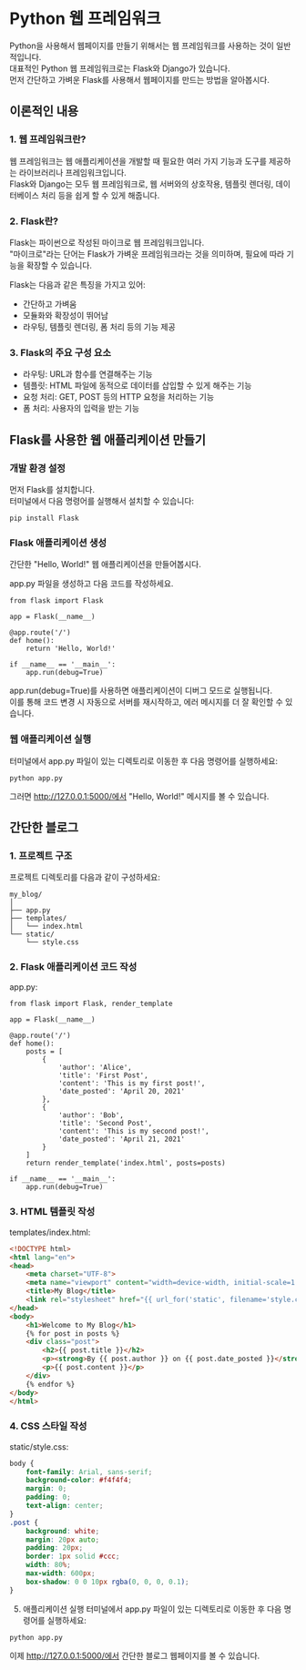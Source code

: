 # Python 웹 프레임워크
Python을 사용해서 웹페이지를 만들기 위해서는 웹 프레임워크를 사용하는 것이 일반적입니다.     
대표적인 Python 웹 프레임워크로는 Flask와 Django가 있습니다.      
먼저 간단하고 가벼운 Flask를 사용해서 웹페이지를 만드는 방법을 알아봅시다.    

## 이론적인 내용
### 1. 웹 프레임워크란?
웹 프레임워크는 웹 애플리케이션을 개발할 때 필요한 여러 가지 기능과 도구를 제공하는 라이브러리나 프레임워크입니다.        
Flask와 Django는 모두 웹 프레임워크로, 웹 서버와의 상호작용, 템플릿 렌더링, 데이터베이스 처리 등을 쉽게 할 수 있게 해줍니다.     


### 2. Flask란?
Flask는 파이썬으로 작성된 마이크로 웹 프레임워크입니다.      
"마이크로"라는 단어는 Flask가 가벼운 프레임워크라는 것을 의미하며, 필요에 따라 기능을 확장할 수 있습니다.      

Flask는 다음과 같은 특징을 가지고 있어:
- 간단하고 가벼움
- 모듈화와 확장성이 뛰어남
- 라우팅, 템플릿 렌더링, 폼 처리 등의 기능 제공

### 3. Flask의 주요 구성 요소
- 라우팅: URL과 함수를 연결해주는 기능
- 템플릿: HTML 파일에 동적으로 데이터를 삽입할 수 있게 해주는 기능
- 요청 처리: GET, POST 등의 HTTP 요청을 처리하는 기능
- 폼 처리: 사용자의 입력을 받는 기능

## Flask를 사용한 웹 애플리케이션 만들기
### 개발 환경 설정
먼저 Flask를 설치합니다.      
터미널에서 다음 명령어를 실행해서 설치할 수 있습니다:    

```
pip install Flask
```

### Flask 애플리케이션 생성

간단한 "Hello, World!" 웹 애플리케이션을 만들어봅시다.

app.py 파일을 생성하고 다음 코드를 작성하세요.    

```
from flask import Flask

app = Flask(__name__)

@app.route('/')
def home():
    return 'Hello, World!'

if __name__ == '__main__':
    app.run(debug=True)

```

app.run(debug=True)를 사용하면 애플리케이션이 디버그 모드로 실행됩니다.      
이를 통해 코드 변경 시 자동으로 서버를 재시작하고, 에러 메시지를 더 잘 확인할 수 있습니다.

### 웹 애플리케이션 실행

터미널에서 app.py 파일이 있는 디렉토리로 이동한 후 다음 명령어를 실행하세요:
```
python app.py
```

그러면 http://127.0.0.1:5000/에서 "Hello, World!" 메시지를 볼 수 있습니다.

## 간단한 블로그
### 1. 프로젝트 구조
프로젝트 디렉토리를 다음과 같이 구성하세요:
```
my_blog/
│
├── app.py
├── templates/
│   └── index.html
└── static/
    └── style.css
```

### 2. Flask 애플리케이션 코드 작성
app.py:
```
from flask import Flask, render_template

app = Flask(__name__)

@app.route('/')
def home():
    posts = [
        {
            'author': 'Alice',
            'title': 'First Post',
            'content': 'This is my first post!',
            'date_posted': 'April 20, 2021'
        },
        {
            'author': 'Bob',
            'title': 'Second Post',
            'content': 'This is my second post!',
            'date_posted': 'April 21, 2021'
        }
    ]
    return render_template('index.html', posts=posts)

if __name__ == '__main__':
    app.run(debug=True)
```

### 3. HTML 템플릿 작성
templates/index.html:

```html
<!DOCTYPE html>
<html lang="en">
<head>
    <meta charset="UTF-8">
    <meta name="viewport" content="width=device-width, initial-scale=1.0">
    <title>My Blog</title>
    <link rel="stylesheet" href="{{ url_for('static', filename='style.css') }}">
</head>
<body>
    <h1>Welcome to My Blog</h1>
    {% for post in posts %}
    <div class="post">
        <h2>{{ post.title }}</h2>
        <p><strong>By {{ post.author }} on {{ post.date_posted }}</strong></p>
        <p>{{ post.content }}</p>
    </div>
    {% endfor %}
</body>
</html>
```

### 4. CSS 스타일 작성
static/style.css:
```css
body {
    font-family: Arial, sans-serif;
    background-color: #f4f4f4;
    margin: 0;
    padding: 0;
    text-align: center;
}
.post {
    background: white;
    margin: 20px auto;
    padding: 20px;
    border: 1px solid #ccc;
    width: 80%;
    max-width: 600px;
    box-shadow: 0 0 10px rgba(0, 0, 0, 0.1);
}
```

5. 애플리케이션 실행
터미널에서 app.py 파일이 있는 디렉토리로 이동한 후 다음 명령어를 실행하세요:
```
python app.py
````
이제 http://127.0.0.1:5000/에서 간단한 블로그 웹페이지를 볼 수 있습니다.
